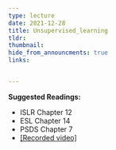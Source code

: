 ```yaml
---
type: lecture
date: 2021-12-28
title: Unsupervised_learning
tldr: 
thumbnail: 
hide_from_announcments: true
links: 


---
```

**Suggested Readings:**
- ISLR Chapter 12
- ESL Chapter 14
- PSDS Chapter 7
- [[Recorded video]](https://www.youtube.com/watch?v=19F7WHuUGdQ)
